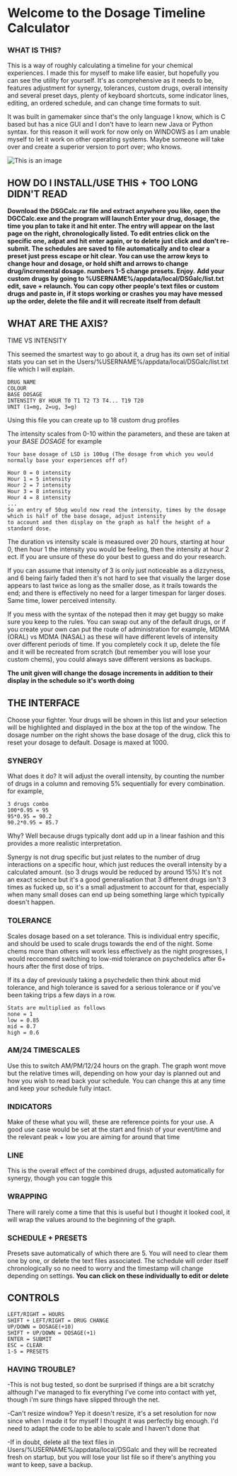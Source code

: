 # Welcome to the Dosage Timeline Calculator


### WHAT IS THIS?

This is a way of roughly calculating a timeline for your chemical experiences.
I made this for myself to make life easier, but hopefully you can see the utility for yourself.
It's as comprehensive as it needs to be, features adjustment for synergy, tolerances, custom drugs,
overall intensity and several preset days, plenty of keyboard shortcuts, some indicator lines, editing,
an ordered schedule, and can change time formats to suit.

It was built in gamemaker since that's the only language I know, which is C based but has a nice GUI
and I don't have to learn new Java or Python syntax. for this reason it will work for now only on WINDOWS
as I am unable myself to let it work on other operating systems. Maybe someone will take over and create
a superior version to port over; who knows.

![This is an image](https://media4.giphy.com/media/cMl6Y94xI2n6tMhcTg/giphy.gif?cid=790b76113bff182df4241406093c94b51c6abd9df7ae1e6c&rid=giphy.gif&ct=g)

## HOW DO I INSTALL/USE THIS + TOO LONG DIDN'T READ

**Download the DSGCalc.rar file and extract anywhere you like, open the DGCCalc.exe and the program will launch Enter your drug, dosage, the time you plan to take it and hit enter. The entry will appear on the last page on the right, chronologically listed. To edit entries click on the specific one, adpat and hit enter again, or to delete just click and don't re-submit. The schedules are saved to file automatically and to clear a preset just press escape or hit clear. You can use the arrow keys to change hour and dosage, or hold shift and arrows to change drug/incremental dosage. numbers 1-5 change presets. Enjoy.**
**Add your custom drugs by going to %USERNAME%/appdata/local/DSGalc/list.txt edit, save + relaunch. You can copy other people's text files or custom drugs and paste in, if it stops working or crashes you may have messed up the order, delete the file and it will recreate itself from default**


## WHAT ARE THE AXIS?

TIME VS INTENSITY

This seemed the smartest way to go about it, a drug has its own set of initial stats you can set 
in the Users/%USERNAME%/appdata/local/DSGalc/list.txt file which I will explain.

```
DRUG NAME
COLOUR
BASE DOSAGE
INTENSITY BY HOUR T0 T1 T2 T3 T4... T19 T20
UNIT (1=mg, 2=ug, 3=g)
```
Using this file you can create up to 18 custom drug profiles

The intensity scales from 0-10 within the parameters, and these are taken at your *BASE DOSAGE*
for example
```
Your base dosage of LSD is 100ug (The dosage from which you would normally base your experiences off of)

Hour 0 = 0 intensity
Hour 1 = 5 intensity
Hour 2 = 7 intensity
Hour 3 = 8 intensity
Hour 4 = 8 intensity
...
So an entry of 50ug would now read the intensity, times by the dosage which is half of the base dosage, adjust intensity
to account and then display on the graph as half the height of a standard dose.
```
The duration vs intensity scale is measured over 20 hours, starting at hour 0, then hour 1 the intensity
you would be feeling, then the intensity at hour 2 ect. If you are unsure of these do your best to guess
and do your research. 

If you can assume that intensity of 3 is only just noticeable as a dizzyness, and 6 being fairly faded then it's not hard to see that visually the larger dose appears to last twice as long as the smaller dose, as it trails towards the end; and
there is effectively no need for a larger timespan for larger doses. Same time, lower perceived intensity.

If you mess with the syntax of the notepad then it may get buggy so make sure you keep to the rules.
You can swap out any of the default drugs, or if you create your own can put the route of administration
for example, MDMA (ORAL) vs MDMA (NASAL) as these will have different levels of intensity over different 
periods of time.
If you completely cock it up, delete the file and it will be recreated from scratch (but remember you will lose 
your custom chems), you could always save different versions as backups.

**The unit given will change the dosage increments in addition to their display in the schedule so it's worth doing**

## THE INTERFACE

Choose your fighter. Your drugs will be shown in this list and your selection will be highlighted and displayed in the box at the top of the window.
The dosage number on the right shows the base dosage of the drug, click this to reset your dosage to default.
Dosage is maxed at 1000.

### SYNERGY 

What does it do? 
It will adjust the overall intensity, by counting the number of drugs in a column and removing 5% sequentially
for every combination. for example,
```
3 drugs combo
100*0.95 = 95
95*0.95 = 90.2
90.2*0.95 = 85.7
```
Why? Well because drugs typically dont add up in a linear fashion and this provides a more realistic
interpretation.

Synergy is not drug specific but just relates to the number of drug interactions on a specific hour, which just reduces the overall intensity by a calculated amount. (so 3 drugs would be reduced by around 15%)
It's not an exact science but it's a good generalisation that 3 different drugs isn't 3 times as fucked up, so it's a small adjustment to account for that, especially when many small doses can end up being something large which typically doesn't happen.

### TOLERANCE

Scales dosage based on a set tolerance. This is individual entry specific,
and should be used to scale drugs towards the end of the night. Some chems more than others will work less
effectively as the night progresses, I would reccomend switching to low-mid tolerance on psychedelics after 6+ hours
after the first dose of trips.

If its a day of previously taking a psychedelic then think about mid tolerance, and high tolerance is saved for
a serious tolerance or if you've been taking trips a few days in a row.
```
Stats are multiplied as follows
none = 1
low = 0.85
mid = 0.7
high = 0.6
```

### AM/24 TIMESCALES

Use this to switch AM/PM/12/24 hours on the graph. The graph wont move but the relative times will,
depending on how your day is planned out and how you wish to read back your schedule. You can change this 
at any time and keep your schedule fully intact.

### INDICATORS

Make of these what you will, these are reference points for your use. A good use case would be
set at the start and finish of your event/time and the relevant peak + low you are aiming for 
around that time

### LINE

This is the overall effect of the combined drugs, adjusted automatically for synergy,
though you can toggle this

### WRAPPING

There will rarely come a time that this is useful but I thought it looked cool, it will wrap the values 
around to the beginning of the graph.

### SCHEDULE + PRESETS

Presets save automatically of which there are 5. You will need to clear them one by one, or delete 
the text files associated.
The schedule will order itself chronologically so no need to worry and the timestamp will 
change depending on settings. **You can click on these individually to edit or delete**

## CONTROLS 
```
LEFT/RIGHT = HOURS
SHIFT + LEFT/RIGHT = DRUG CHANGE
UP/DOWN = DOSAGE(+10)
SHIFT + UP/DOWN = DOSAGE(+1)
ENTER = SUBMIT
ESC = CLEAR 
1-5 = PRESETS
```

### HAVING TROUBLE?

-This is not bug tested, so dont be surprised if things are a bit scratchy although I've managed to fix
everything I've come into contact with yet, though i'm sure things have slipped through the net.

-Can't resize window? Yep it doesn't resize, it's a set resolution for now since when I made it for myself I
thought it was perfectly big enough. I'd need to adapt the code to be able to scale and I haven't done that

-If in doubt, delete all the text files in Users/%USERNAME%/appdata/local/DSGalc and they will be recreated fresh on startup, but you will lose your list file so if there's anything you want to keep, save a backup.
